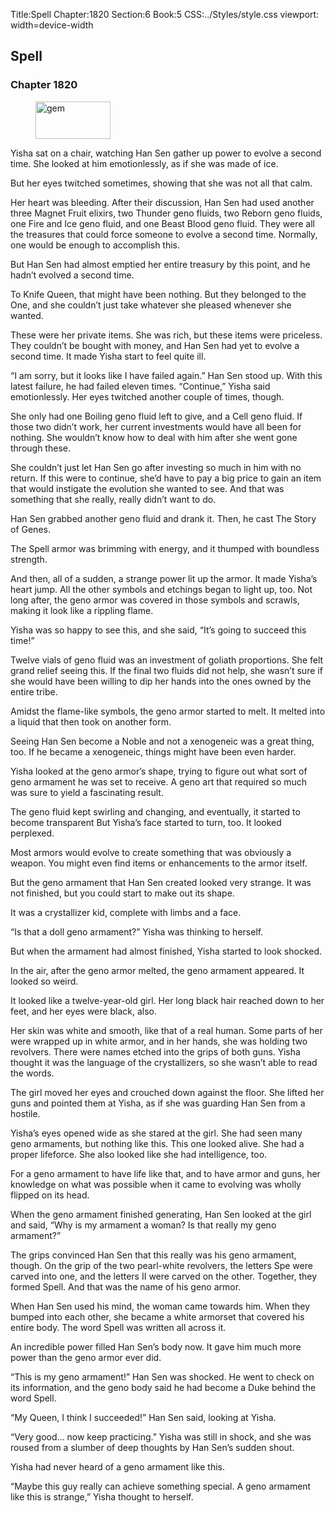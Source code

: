 Title:Spell 
Chapter:1820 
Section:6 
Book:5 
CSS:../Styles/style.css 
viewport: width=device-width
  
## Spell
### Chapter 1820 
<figure>
	<img src="../Images/gem.gif" alt="gem" id="gem" width="120" height="60" />
</figure>
  

  
  Yisha sat on a chair, watching Han Sen gather up power to evolve a second time. She looked at him emotionlessly, as if she was made of ice.

But her eyes twitched sometimes, showing that she was not all that calm.

Her heart was bleeding. After their discussion, Han Sen had used another three Magnet Fruit elixirs, two Thunder geno fluids, two Reborn geno fluids, one Fire and Ice geno fluid, and one Beast Blood geno fluid. They were all the treasures that could force someone to evolve a second time. Normally, one would be enough to accomplish this.

But Han Sen had almost emptied her entire treasury by this point, and he hadn’t evolved a second time.

To Knife Queen, that might have been nothing. But they belonged to the One, and she couldn’t just take whatever she pleased whenever she wanted.

These were her private items. She was rich, but these items were priceless. They couldn’t be bought with money, and Han Sen had yet to evolve a second time. It made Yisha start to feel quite ill.

“I am sorry, but it looks like I have failed again.” Han Sen stood up. With this latest failure, he had failed eleven times. “Continue,” Yisha said emotionlessly. Her eyes twitched another couple of times, though.

She only had one Boiling geno fluid left to give, and a Cell geno fluid. If those two didn’t work, her current investments would have all been for nothing. She wouldn’t know how to deal with him after she went gone through these.

She couldn’t just let Han Sen go after investing so much in him with no return. If this were to continue, she’d have to pay a big price to gain an item that would instigate the evolution she wanted to see. And that was something that she really, really didn’t want to do.

Han Sen grabbed another geno fluid and drank it. Then, he cast The Story of Genes.

The Spell armor was brimming with energy, and it thumped with boundless strength.

And then, all of a sudden, a strange power lit up the armor. It made Yisha’s heart jump. All the other symbols and etchings began to light up, too. Not long after, the geno armor was covered in those symbols and scrawls, making it look like a rippling flame.

Yisha was so happy to see this, and she said, “It’s going to succeed this time!”

Twelve vials of geno fluid was an investment of goliath proportions. She felt grand relief seeing this. If the final two fluids did not help, she wasn’t sure if she would have been willing to dip her hands into the ones owned by the entire tribe.

Amidst the flame-like symbols, the geno armor started to melt. It melted into a liquid that then took on another form.

Seeing Han Sen become a Noble and not a xenogeneic was a great thing, too. If he became a xenogeneic, things might have been even harder.

Yisha looked at the geno armor’s shape, trying to figure out what sort of geno armament he was set to receive. A geno art that required so much was sure to yield a fascinating result.

The geno fluid kept swirling and changing, and eventually, it started to become transparent But Yisha’s face started to turn, too. It looked perplexed.

Most armors would evolve to create something that was obviously a weapon. You might even find items or enhancements to the armor itself.

But the geno armament that Han Sen created looked very strange. It was not finished, but you could start to make out its shape.

It was a crystallizer kid, complete with limbs and a face.

“Is that a doll geno armament?” Yisha was thinking to herself.

But when the armament had almost finished, Yisha started to look shocked.

In the air, after the geno armor melted, the geno armament appeared. It looked so weird.

It looked like a twelve-year-old girl. Her long black hair reached down to her feet, and her eyes were black, also.

Her skin was white and smooth, like that of a real human. Some parts of her were wrapped up in white armor, and in her hands, she was holding two revolvers. There were names etched into the grips of both guns. Yisha thought it was the language of the crystallizers, so she wasn’t able to read the words.

The girl moved her eyes and crouched down against the floor. She lifted her guns and pointed them at Yisha, as if she was guarding Han Sen from a hostile.

Yisha’s eyes opened wide as she stared at the girl. She had seen many geno armaments, but nothing like this. This one looked alive. She had a proper lifeforce. She also looked like she had intelligence, too.

For a geno armament to have life like that, and to have armor and guns, her knowledge on what was possible when it came to evolving was wholly flipped on its head.

When the geno armament finished generating, Han Sen looked at the girl and said, “Why is my armament a woman? Is that really my geno armament?”

The grips convinced Han Sen that this really was his geno armament, though. On the grip of the two pearl-white revolvers, the letters Spe were carved into one, and the letters II were carved on the other. Together, they formed Spell. And that was the name of his geno armor.

When Han Sen used his mind, the woman came towards him. When they bumped into each other, she became a white armorset that covered his entire body. The word Spell was written all across it.

An incredible power filled Han Sen’s body now. It gave him much more power than the geno armor ever did.

“This is my geno armament!” Han Sen was shocked. He went to check on its information, and the geno body said he had become a Duke behind the word Spell.

“My Queen, I think I succeeded!” Han Sen said, looking at Yisha.

“Very good… now keep practicing.” Yisha was still in shock, and she was roused from a slumber of deep thoughts by Han Sen’s sudden shout.

Yisha had never heard of a geno armament like this.

“Maybe this guy really can achieve something special. A geno armament like this is strange,” Yisha thought to herself.
